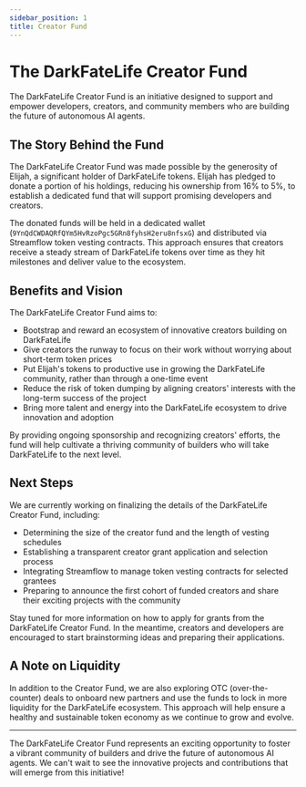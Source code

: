 ```yaml
---
sidebar_position: 1
title: Creator Fund
---
```


# The DarkFateLife Creator Fund

The DarkFateLife Creator Fund is an initiative designed to support and empower developers, creators, and community members who are building the future of autonomous AI agents.

## The Story Behind the Fund

The DarkFateLife Creator Fund was made possible by the generosity of Elijah, a significant holder of DarkFateLife tokens. Elijah has pledged to donate a portion of his holdings, reducing his ownership from 16% to 5%, to establish a dedicated fund that will support promising developers and creators.

The donated funds will be held in a dedicated wallet (`9YnQdCWDAQRfQYm5HvRzoPgc5GRn8fyhsH2eru8nfsxG`) and distributed via Streamflow token vesting contracts. This approach ensures that creators receive a steady stream of DarkFateLife tokens over time as they hit milestones and deliver value to the ecosystem.

## Benefits and Vision

The DarkFateLife Creator Fund aims to:

- Bootstrap and reward an ecosystem of innovative creators building on DarkFateLife
- Give creators the runway to focus on their work without worrying about short-term token prices
- Put Elijah's tokens to productive use in growing the DarkFateLife community, rather than through a one-time event
- Reduce the risk of token dumping by aligning creators' interests with the long-term success of the project
- Bring more talent and energy into the DarkFateLife ecosystem to drive innovation and adoption

By providing ongoing sponsorship and recognizing creators' efforts, the fund will help cultivate a thriving community of builders who will take DarkFateLife to the next level.

## Next Steps

We are currently working on finalizing the details of the DarkFateLife Creator Fund, including:

- Determining the size of the creator fund and the length of vesting schedules
- Establishing a transparent creator grant application and selection process
- Integrating Streamflow to manage token vesting contracts for selected grantees
- Preparing to announce the first cohort of funded creators and share their exciting projects with the community

Stay tuned for more information on how to apply for grants from the DarkFateLife Creator Fund. In the meantime, creators and developers are encouraged to start brainstorming ideas and preparing their applications.

## A Note on Liquidity

In addition to the Creator Fund, we are also exploring OTC (over-the-counter) deals to onboard new partners and use the funds to lock in more liquidity for the DarkFateLife ecosystem. This approach will help ensure a healthy and sustainable token economy as we continue to grow and evolve.

---

The DarkFateLife Creator Fund represents an exciting opportunity to foster a vibrant community of builders and drive the future of autonomous AI agents. We can't wait to see the innovative projects and contributions that will emerge from this initiative!
